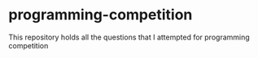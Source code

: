 # programming-competition
This repository holds all the questions that I attempted for programming competition
